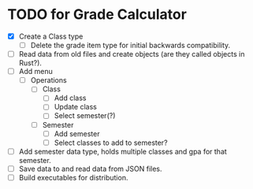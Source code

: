 # TODO for Grade Calculator

- [x] Create a Class type
    - [ ] Delete the grade item type for initial backwards compatibility.
- [ ] Read data from old files and create objects (are they called objects in Rust?).
- [ ] Add menu
    - [ ] Operations
        - [ ] Class
            - [ ] Add class
            - [ ] Update class
            - [ ] Select semester(?)
        - [ ] Semester
            - [ ] Add semester
            - [ ] Select classes to add to semester?
- [ ] Add semester data type, holds multiple classes and gpa for that semester.
- [ ] Save data to and read data from JSON files.
- [ ] Build executables for distribution.
